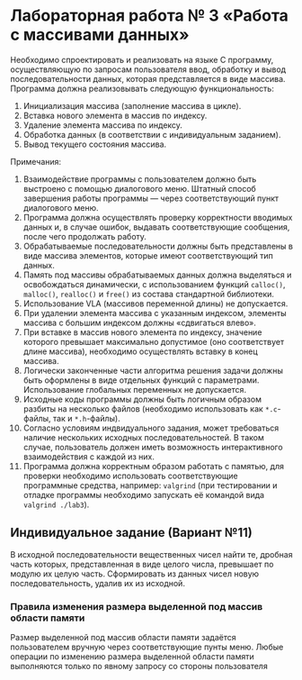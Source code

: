 # Лабораторная работа № 3 «Работа с массивами данных»

Необходимо спроектировать и реализовать на языке C программу, осуществляющую по запросам
пользователя ввод, обработку и вывод последовательности данных, которая представляется в виде
массива.
Программа должна реализовывать следующую функциональность:

1. Инициализация массива (заполнение массива в цикле).
2. Вставка нового элемента в массив по индексу.
3. Удаление элемента массива по индексу.
4. Обработка данных (в соответствии с индивидуальным заданием).
5. Вывод текущего состояния массива.

Примечания:

1. Взаимодействие программы с пользователем должно быть выстроено с помощью диалогового меню. Штатный способ завершения работы программы — через соответствующий пункт диалогового меню.
2. Программа должна осуществлять проверку корректности вводимых данных и, в случае ошибок, выдавать соответствующие сообщения, после чего продолжать работу.
3. Обрабатываемые последовательности должны быть представлены в виде массива элементов, которые имеют соответствующий тип данных.
4. Память под массивы обрабатываемых данных должна выделяться и освобождаться динамически, с использованием функций `calloc()`, `malloc()`, `realloc()` и `free()` из состава стандартной библиотеки.
5. Использование VLA (массивов переменной длины) не допускается.
6. При удалении элемента массива с указанным индексом, элементы массива с большим индексом должны «сдвигаться влево».
7. При вставке в массив нового элемента по индексу, значение которого превышает максимально допустимое (оно соответствует длине массива), необходимо осуществлять вставку в конец массива.
8. Логически законченные части алгоритма решения задачи должны быть оформлены в виде отдельных функций с параметрами. Использование глобальных переменных не допускается.
9. Исходные коды программы должны быть логичным образом разбиты на несколько файлов (необходимо использовать как `*.c`-файлы, так и `*.h`-файлы).
10. Согласно условиям индвидуального задания, может требоваться наличие нескольких исходных последовательностей. В таком случае, пользователь должен иметь возможность интерактивного взаимодействия с каждой из них.
11. Программа должна корректным образом работать с памятью, для проверки необходимо использовать соответствующие программные средства, например: `valgrind` (при тестировании и отладке программы необходимо запускать её командой вида `valgrind ./lab3`).

## Индивидуальное задание (Вариант №11)

В исходной последовательности вещественных чисел найти те, дробная часть которых, представленная в виде целого числа, превышает по модулю их целую часть. Сформировать из данных чисел
новую последовательность, удалив их из исходной.

### Правила изменения размера выделенной под массив области памяти

Размер выделенной под массив области памяти задаётся пользователем вручную через соответствующие пунты меню.
Любые операции по изменению размера выделенной области памяти выполняются только по явному запросу со стороны пользователя
